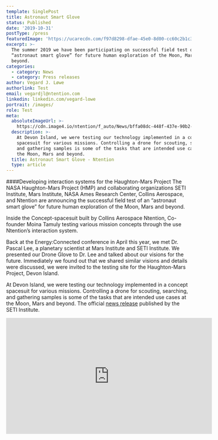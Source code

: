 ```yaml
---
template: SinglePost
title: Astronaut Smart Glove
status: Published
date: '2019-10-31'
postType: /press
featuredImage: 'https://ucarecdn.com/f97d8298-dfae-45e0-8d00-cc60c2b1c379/'
excerpt: >-
  The summer 2019 we have been participating on successful field test of an
  “astronaut smart glove” for future human exploration of the Moon, Mars and
  beyond.
categories:
  - category: News
  - category: Press releases
author: Vegard J. Løwe
authorlink: Test
email: vegardjl@ntention.com
linkedin: linkedin.com/vegard-lowe
portrait: /images/
role: Test
meta:
  absoluteImageUrl: >-
    https://cdn.image4.io/ntention/f_auto/News/bffa08dc-448f-437e-90b2-43abdeb05e94.Jpeg
  description: >-
    At Devon Island, we were testing our technology implemented in a concept
    spacesuit for various missions. Controlling a drone for scouting, searching,
    and gathering samples is some of the tasks that are intended use cases at
    the Moon, Mars and beyond.
  title: Astronaut Smart Glove - Ntention
  type: article
---
```

####Developing interaction systems for the Haughton-Mars Project
The NASA Haughton-Mars Project (HMP) and collaborating organizations SETI Institute, Mars Institute, NASA Ames Research Center, Collins Aerospace, and Ntention are announcing the successful field test of an “astronaut smart glove” for future human exploration of the Moon, Mars and beyond.

Inside the Concept-spacesuit built by Collins Aerospace Ntention, Co-founder Moina Tamuly testing various mission concepts through the use Ntention’s interaction system.

Back at the Energy:Connected conference in April this year, we met Dr. Pascal Lee, a planetary scientist at Mars Institute and SETI Institute. We presented our Drone Glove to Dr. Lee and talked about our visions for the future. Immediately we found out that we shared similar visions and details were discussed, we were invited to the testing site for the Haughton-Mars Project, Devon Island.

At Devon Island, we were testing our technology implemented in a concept spacesuit for various missions. Controlling a drone for scouting, searching, and gathering samples is some of the tasks that are intended use cases at the Moon, Mars and beyond. The official [news release](https://www.seti.org/press-release/astronaut-smart-glove-explore-moon-mars-and-beyond) published by the SETI Institute.

<iframe width="560" height="315" src="https://www.youtube.com/embed/BcFSFQUmmkw" frameborder="0" allow="accelerometer; autoplay; encrypted-media; gyroscope; picture-in-picture" allowfullscreen></iframe>
